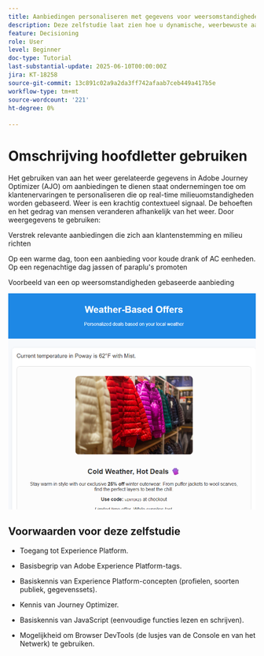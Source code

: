 ```yaml
---
title: Aanbiedingen personaliseren met gegevens voor weersomstandigheden in real time in Adobe Journey Optimizer via Web SDK
description: Deze zelfstudie laat zien hoe u dynamische, weerbewuste aanbiedingen kunt aanbieden in Adobe Journey Optimizer met behulp van realtime contextafhankelijke gegevens en de Adobe Web SDK API. U leert hoe u weerkenmerken (zoals temperatuur en omstandigheden) van uw website naar Adobe Experience Platform kunt doorgeven, deze aan uw gebeurtenisschema kunt toewijzen en ze in beslissingsregels en rangschikkingsformules kunt gebruiken om aanbiedingen op het moment van het laden van de pagina te personaliseren. Ideaal voor marketers en ontwikkelaars die digitale ervaringen willen verbeteren met realtime omgevingen.
feature: Decisioning
role: User
level: Beginner
doc-type: Tutorial
last-substantial-update: 2025-06-10T00:00:00Z
jira: KT-18258
source-git-commit: 13c891c02a9a2da3ff742afaab7ceb449a417b5e
workflow-type: tm+mt
source-wordcount: '221'
ht-degree: 0%

---
```


# Omschrijving hoofdletter gebruiken

Het gebruiken van aan het weer gerelateerde gegevens in Adobe Journey Optimizer (AJO) om aanbiedingen te dienen staat ondernemingen toe om klantenervaringen te personaliseren die op real-time milieuomstandigheden worden gebaseerd. Weer is een krachtig contextueel signaal. De behoeften en het gedrag van mensen veranderen afhankelijk van het weer. Door weergegevens te gebruiken:

Verstrek relevante aanbiedingen die zich aan klantenstemming en milieu richten

Op een warme dag, toon een aanbieding voor koude drank of AC eenheden. Op een regenachtige dag jassen of paraplu&#39;s promoten

Voorbeeld van een op weersomstandigheden gebaseerde aanbieding


![ weer-aanbiedingen ](assets/offers-use-case.png)



## Voorwaarden voor deze zelfstudie

* Toegang tot Experience Platform.

* Basisbegrip van Adobe Experience Platform-tags.

* Basiskennis van Experience Platform-concepten (profielen, soorten publiek, gegevenssets).

* Kennis van Journey Optimizer.

* Basiskennis van JavaScript (eenvoudige functies lezen en schrijven).

* Mogelijkheid om Browser DevTools (de lusjes van de Console en van het Netwerk) te gebruiken.
